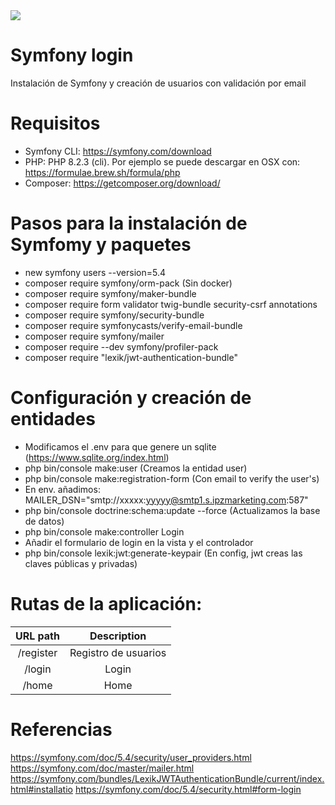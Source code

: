 <img src="https://jorgebenitezlopez.com/github/symfony.jpg">

# Symfony login

Instalación de Symfony y creación de usuarios con validación por email

# Requisitos

- Symfony CLI: https://symfony.com/download
- PHP: PHP 8.2.3 (cli). Por ejemplo se puede descargar en OSX con: https://formulae.brew.sh/formula/php
- Composer: https://getcomposer.org/download/


# Pasos para la instalación de Symfomy y paquetes

- new symfony users  --version=5.4
- composer require symfony/orm-pack (Sin docker)
- composer require symfony/maker-bundle
- composer require form validator twig-bundle security-csrf annotations
- composer require symfony/security-bundle
- composer require symfonycasts/verify-email-bundle
- composer require symfony/mailer 
- composer require --dev symfony/profiler-pack 
- composer require "lexik/jwt-authentication-bundle"



# Configuración y creación de entidades

- Modificamos el .env para que genere un sqlite (https://www.sqlite.org/index.html)
- php bin/console make:user (Creamos la entidad user)
- php bin/console make:registration-form (Con email to verify the user's)
- En env. añadimos: MAILER_DSN="smtp://xxxxx:yyyyy@smtp1.s.ipzmarketing.com:587"
- php bin/console doctrine:schema:update --force (Actualizamos la base de datos)
- php bin/console make:controller Login 
- Añadir el formulario de login en la vista y el controlador
- php bin/console lexik:jwt:generate-keypair (En config, jwt creas las claves públicas y privadas)

# Rutas de la aplicación:

| URL path                    | Description           | 
| :--------------------------:|:---------------------:|
| /register                    |  Registro de usuarios| 
| /login                       |  Login               |
| /home                        |  Home                |


# Referencias

https://symfony.com/doc/5.4/security/user_providers.html
https://symfony.com/doc/master/mailer.html
https://symfony.com/bundles/LexikJWTAuthenticationBundle/current/index.html#installatio
https://symfony.com/doc/5.4/security.html#form-login



